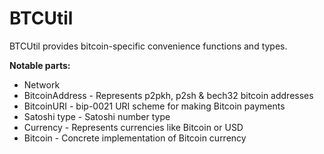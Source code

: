 # BTCUtil

BTCUtil provides bitcoin-specific convenience functions and types.

**Notable parts:**

* Network
* BitcoinAddress - Represents p2pkh, p2sh & bech32 bitcoin addresses
* BitcoinURI - bip-0021 URI scheme for making Bitcoin payments
* Satoshi type - Satoshi number type
* Currency - Represents currencies like Bitcoin or USD
* Bitcoin - Concrete implementation of Bitcoin currency 
